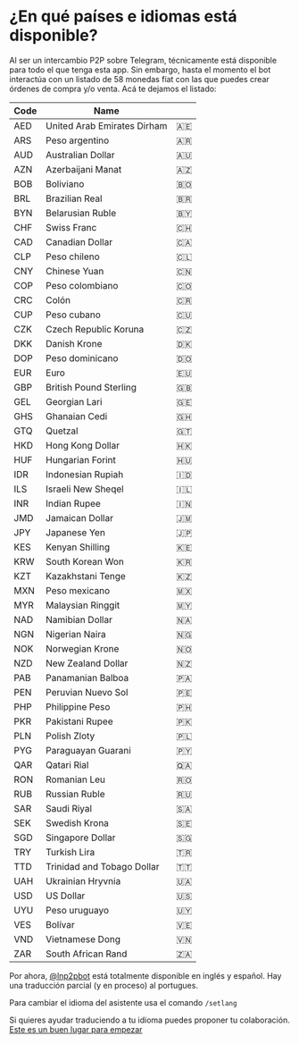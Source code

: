 # ¿En qué países e idiomas está disponible?

Al ser un intercambio P2P sobre Telegram, técnicamente está disponible para todo el que tenga esta app. Sin embargo, hasta el momento el bot interactúa con un listado de 58 monedas fíat con las que puedes crear órdenes de compra y/o venta.
Acá te dejamos el listado:

| Code | Name                        |     |
| ---- | --------------------------- | --- |
| AED  | United Arab Emirates Dirham | 🇦🇪  |
| ARS  | Peso argentino              | 🇦🇷  |
| AUD  | Australian Dollar           | 🇦🇺  |
| AZN  | Azerbaijani Manat           | 🇦🇿  |
| BOB  | Boliviano                   | 🇧🇴  |
| BRL  | Brazilian Real              | 🇧🇷  |
| BYN  | Belarusian Ruble            | 🇧🇾  |
| CHF  | Swiss Franc                 | 🇨🇭  |
| CAD  | Canadian Dollar             | 🇨🇦  |
| CLP  | Peso chileno                | 🇨🇱  |
| CNY  | Chinese Yuan                | 🇨🇳  |
| COP  | Peso colombiano             | 🇨🇴  |
| CRC  | Colón                       | 🇨🇷  |
| CUP  | Peso cubano                 | 🇨🇺  |
| CZK  | Czech Republic Koruna       | 🇨🇿  |
| DKK  | Danish Krone                | 🇩🇰  |
| DOP  | Peso dominicano             | 🇩🇴  |
| EUR  | Euro                        | 🇪🇺  |
| GBP  | British Pound Sterling      | 🇬🇧  |
| GEL  | Georgian Lari               | 🇬🇪  |
| GHS  | Ghanaian Cedi               | 🇬🇭  |
| GTQ  | Quetzal                     | 🇬🇹  |
| HKD  | Hong Kong Dollar            | 🇭🇰  |
| HUF  | Hungarian Forint            | 🇭🇺  |
| IDR  | Indonesian Rupiah           | 🇮🇩  |
| ILS  | Israeli New Sheqel          | 🇮🇱  |
| INR  | Indian Rupee                | 🇮🇳  |
| JMD  | Jamaican Dollar             | 🇯🇲  |
| JPY  | Japanese Yen                | 🇯🇵  |
| KES  | Kenyan Shilling             | 🇰🇪  |
| KRW  | South Korean Won            | 🇰🇷  |
| KZT  | Kazakhstani Tenge           | 🇰🇿  |
| MXN  | Peso mexicano               | 🇲🇽  |
| MYR  | Malaysian Ringgit           | 🇲🇾  |
| NAD  | Namibian Dollar             | 🇳🇦  |
| NGN  | Nigerian Naira              | 🇳🇬  |
| NOK  | Norwegian Krone             | 🇳🇴  |
| NZD  | New Zealand Dollar          | 🇳🇿  |
| PAB  | Panamanian Balboa           | 🇵🇦  |
| PEN  | Peruvian Nuevo Sol          | 🇵🇪  |
| PHP  | Philippine Peso             | 🇵🇭  |
| PKR  | Pakistani Rupee             | 🇵🇰  |
| PLN  | Polish Zloty                | 🇵🇱  |
| PYG  | Paraguayan Guarani          | 🇵🇾  |
| QAR  | Qatari Rial                 | 🇶🇦  |
| RON  | Romanian Leu                | 🇷🇴  |
| RUB  | Russian Ruble               | 🇷🇺  |
| SAR  | Saudi Riyal                 | 🇸🇦  |
| SEK  | Swedish Krona               | 🇸🇪  |
| SGD  | Singapore Dollar            | 🇸🇬  |
| TRY  | Turkish Lira                | 🇹🇷  |
| TTD  | Trinidad and Tobago Dollar  | 🇹🇹  |
| UAH  | Ukrainian Hryvnia           | 🇺🇦  |
| USD  | US Dollar                   | 🇺🇸  |
| UYU  | Peso uruguayo               | 🇺🇾  |
| VES  | Bolívar                     | 🇻🇪  |
| VND  | Vietnamese Dong             | 🇻🇳  |
| ZAR  | South African Rand          | 🇿🇦  |

Por ahora, [@lnp2pbot](https://t.me/lnp2pbot) está totalmente disponible en inglés y español. Hay una traducción parcial (y en proceso) al portugues.

Para cambiar el idioma del asistente usa el comando  `/setlang`

Si quieres ayudar traduciendo a tu idioma puedes proponer tu colaboración. [Este es un buen lugar para empezar](https://github.com/lnp2pBot/bot/blob/10af43b1199a163f8d8ec79e66546f4ad514ff46/CONTRIBUTING.md) 
